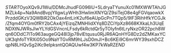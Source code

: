 $START$OyoXQv9J1Wu/DDMcJhudFG096lU+5LdryaTYunuXc01MXWWTAhJGMZLk4p+Na9AndBvpjYllgwLyWHh3HwlimXNYQ/Z9siTejO8e4gFGVqaowkXPrzddGKzV3QWBiR2OkOax4ntLirK2uf6eAUpGcPn7TQp5/9IF3RihHfkYCGJk/Zfqm4OYGm0fRY2bCAx4jYEizqZMNHlidXYq8DZCiYpXz8668KXkaLh3UqENDXtNJWRsJlwYLYdGSVncnLFsdy6kRctdQr5yTOIyfn6tLryNxzOR22pch8Wqn6ODdC7ITo963augeGQ48l3jp78vlEtqusu0RjJR6AQnHYG8Dz2dZMKaxYCUK3qhfoTYRXi05Oo9NaYTGvRM9hLJsD0mJI+Bc6KEi9C6mrWY39sxhDCZqpN8LHQvSg2iKc9eIpksntQOAQUwf4w3KP7kWaRZ$END$